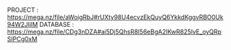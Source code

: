 PROJECT : https://mega.nz/file/aWoigRbJ#rUXty98U4ecvzEkQuyQ6YkkdKggvRBO0Uk94W2JljlM
DATABASE : https://mega.nz/file/CDg3nDZA#ai5Dj5QhsR8I56eBgA2IKwR825lvE_oyQRpSIPCg0xM
